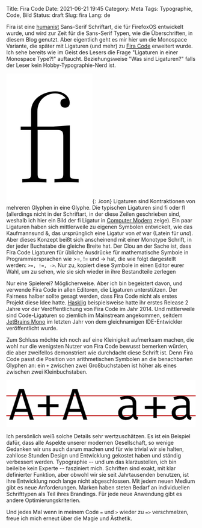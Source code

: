 Title: Fira Code
Date: 2021-06-21 19:45
Category: Meta
Tags: Typographie, Code, Bild
Status: draft
Slug: fira
Lang: de

Fira ist eine [humanist](https://en.wikipedia.org/wiki/Sans-serif#Classification) Sans-Serif Schriftart,
die für FirefoxOS entwickelt wurde, und wird zur Zeit für die Sans-Serif Typen, wie die Überschriften,
in diesem Blog genutzt. Aber eigentlich geht es mir hier um die Monospace Variante, die
später mit Ligaturen (und mehr) zu [Fira Code](https://github.com/tonsky/FiraCode) erweitert wurde.
Ich sehe bereits wie im Geist des Lesers die Frage
"Ligaturen in einer Monospace Type?!" auftaucht. Beziehungsweise "Was sind Ligaturen?" falls der Leser
kein Hobby-Typographie-Nerd ist.

![fi](/img/fi.png){: .icon}
Ligaturen sind Kontraktionen von mehreren Glyphen in eine Glyphe. Die typischen Ligaturen sind fi oder fl
(allerdings nicht in der Schriftart, in der diese Zeilen geschrieben sind, weshalb ich hier ein Bild
der fi Ligatur in [Computer Modern](https://de.wikipedia.org/wiki/Computer_Modern) zeige).
Ein paar Ligaturen haben sich mittlerweile zu eigenen Symbolen entwickelt, wie das Kaufmannsund &, das ursprünglich
eine Ligatur von *et* war (Latein für *und*). Aber dieses Konzept beißt sich anscheinend mit einer
Monotype Schrift, in der jeder Buchstabe die gleiche Breite hat. Der Clou an der Sache ist, dass
Fira Code Ligaturen für übliche Ausdrücke für mathematische Symbole in Programmiersprachen
wie >=, != und -> hat, die wie folgt dargestellt werden: `>=, !=, ->`. Nur zu, kopiert diese Symbole
in einen Editor eurer Wahl, um zu sehen, wie sie sich wieder in ihre Bestandteile zerlegen

Nur eine Spielerei? Möglicherweise. Aber ich bin begeistert davon, und verwende Fira Code in
allen Editoren, die Ligaturen unterstützen. Der Fairness halber sollte gesagt werden, dass Fira Code nicht
als erstes Projekt diese Idee hatte. [Hasklig](https://github.com/i-tu/Hasklig) beispielsweise hatte
ihr erstes Release 2 Jahre vor der Veröffentlichung von Fira Code im Jahr 2014. Und mittlerweile sind
Code-Ligaturen so ziemlich im Mainstream angekommen, seitdem
[JetBrains Mono](https://github.com/JetBrains/JetBrainsMono) im letzten Jahr von
dem gleichnamigen IDE-Entwickler veröffentlicht wurde.

Zum Schluss möchte ich noch auf eine Kleinigkeit aufmerksam machen, die wohl nur die wenigsten Nutzer
von Fira Code bewusst bemerken würden, die aber zweifellos demonstriert wie durchdacht diese Schrift ist.
Denn Fira Code passt die Position von arithmetischen Symbolen an die benachbarten Glyphen an: ein `+`
zwischen zwei Großbuchstaben ist höher als eines zwischen zwei Kleinbuchstaben.

[![A+A a+a, die Plus-Zeichen haben unterschiedliche vertikale Positionen](/img/fira_arith.png)](/img/fira_arith.png)

Ich persönlich weiß solche Details sehr wertzuschätzen. Es ist ein Beispiel dafür,
dass alle Aspekte unserer modernen Gesellschaft, so wenige Gedanken wir uns auch darum machen und
für wie trivial wir sie halten, zahllose Stunden Design und Entwicklung gekostet haben und ständig
verbessert werden. Typographie -- und um das klarzustellen, ich bin beileibe kein Experte -- fasziniert
mich. Schriften sind exakt, mit klar definierter Funktion, aber obwohl wir sie seit Jahrtausenden
benutzen, ist ihre Entwicklung noch lange nicht abgeschlossen. Mit jedem neuen Medium gibt es neue
Anforderungen. Marken haben steten Bedarf an individuellen Schrifttypen als Teil ihres Brandings.
Für jede neue Anwendung gibt es andere Optimierungskriterien.

Und jedes Mal wenn in meinem Code `=` und `>` wieder zu `=>` verschmelzen, freue ich mich
erneut über die Magie und Ästhetik.
